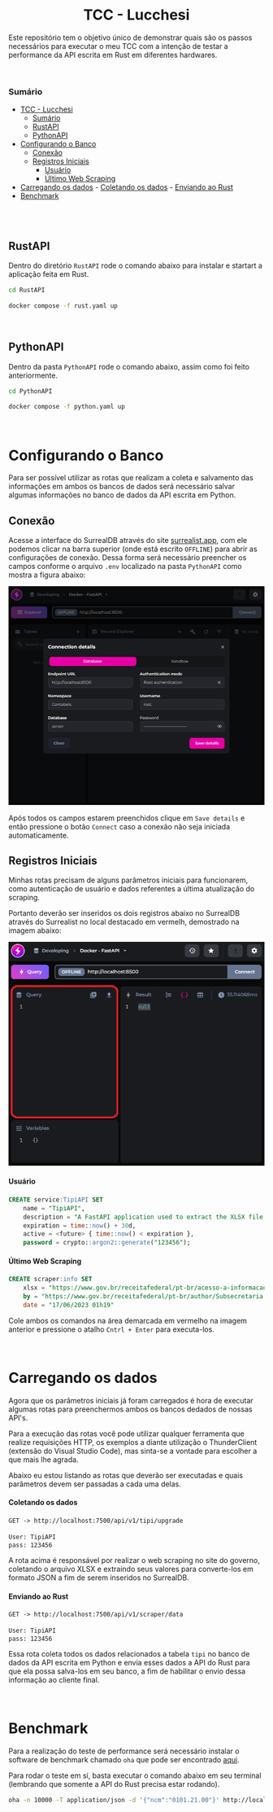 <div align="center">

# TCC - Lucchesi

</div>

Este repositório tem o objetivo único de demonstrar quais são os passos necessários para executar o meu TCC com a intenção de testar a performance da API escrita em Rust em diferentes hardwares.

<br/>

### Sumário

- [TCC - Lucchesi](#tcc---lucchesi)
    - [Sumário](#sumário)
  - [RustAPI](#rustapi)
  - [PythonAPI](#pythonapi)
- [Configurando o Banco](#configurando-o-banco)
  - [Conexão](#conexão)
  - [Registros Iniciais](#registros-iniciais)
      - [Usuário](#usuário)
      - [Último Web Scraping](#último-web-scraping)
- [Carregando os dados](#carregando-os-dados)
      - [Coletando os dados](#coletando-os-dados)
      - [Enviando ao Rust](#enviando-ao-rust)
- [Benchmark](#benchmark)

<br/>
<br/>

## RustAPI

Dentro do diretório `RustAPI` rode o comando abaixo para instalar e startart a aplicação feita em Rust.

```bash
cd RustAPI
```

```bash
docker compose -f rust.yaml up
```

<br/>

## PythonAPI

Dentro da pasta `PythonAPI` rode o comando abaixo, assim como foi feito anteriormente. 


```bash
cd PythonAPI
```

```bash
docker compose -f python.yaml up 
```

<br/>

# Configurando o Banco

Para ser possível utilizar as rotas que realizam a coleta e salvamento das informações em ambos os bancos de dados será necessário salvar algumas informações no banco de dados da API escrita em Python.


## Conexão

Acesse a interface do SurrealDB através do site [surrealist.app](https://surrealist.app/), com ele podemos clicar na barra superior (onde está escrito `OFFLINE`) para abrir as configurações de conexão. Dessa forma será necessário preencher os campos conforme o arquivo `.env` localizado na pasta `PythonAPI` como mostra a figura abaixo:

![Database connection](img/database_connection.png)

Após todos os campos estarem preenchidos clique em `Save details` e então pressione o botão `Connect` caso a conexão não seja iniciada automaticamente.

## Registros Iniciais

Minhas rotas precisam de alguns parâmetros iniciais para funcionarem, como autenticação de usuário e dados referentes a última atualização do scraping.

Portanto deverão ser inseridos os dois registros abaixo no SurrealDB através do Surrealist no local destacado em vermelh, demostrado na imagem abaixo:

![Alt text](img/surrealist_query.png)

#### Usuário

```sql
CREATE service:TipiAPI SET
    name = "TipiAPI",
    description = "A FastAPI application used to extract the XLSX file from website using web scraping",
    expiration = time::now() + 30d,
    active = <future> { time::now() < expiration },
    password = crypto::argon2::generate("123456");
```

#### Último Web Scraping

```sql
CREATE scraper:info SET
    xlsx = "https://www.gov.br/receitafederal/pt-br/acesso-a-informacao/legislacao/documentos-e-arquivos/tipi.xlsx",
    by = "https://www.gov.br/receitafederal/pt-br/author/Subsecretaria de Tributação e Contencioso",
    date = "17/06/2023 01h19"
```

Cole ambos os comandos na área demarcada em vermelho na imagem anterior e pressione o atalho `Cntrl + Enter` para executa-los.

<br/>

# Carregando os dados

Agora que os parâmetros iniciais já foram carregados é hora de executar algumas rotas para preenchermos ambos os bancos dedados de nossas API's.

Para a execução das rotas você pode utilizar qualquer ferramenta que realize requisições HTTP, os exemplos a diante utilização o ThunderClient (extensão do Visual Studio Code), mas sinta-se a vontade para escolher a que mais lhe agrada.

Abaixo eu estou listando as rotas que deverão ser executadas e quais parâmetros devem ser passadas a cada uma delas.


#### Coletando os dados

```text
GET -> http://localhost:7500/api/v1/tipi/upgrade

User: TipiAPI
pass: 123456
```

A rota acima é responsável por realizar o web scraping no site do governo, coletando o arquivo XLSX e extraindo seus valores para converte-los em formato JSON a fim de serem inseridos no SurrealDB.

#### Enviando ao Rust

```text
GET -> http://localhost:7500/api/v1/scraper/data

User: TipiAPI
pass: 123456
```

Essa rota coleta todos os dados relacionados a tabela `tipi` no banco de dados da API escrita em Python e envia esses dados a API do Rust para que ela possa salva-los em seu banco, a fim de habilitar o envio dessa informação ao cliente final.


<br/>

# Benchmark

Para a realização do teste de performance será necessário instalar o software de benchmark chamado `oha` que pode ser encontrado [aqui](https://github.com/hatoo/oha).

Para rodar o teste em sí, basta executar o comando abaixo em seu terminal (lembrando que somente a API do Rust precisa estar rodando).

```bash
oha -n 10000 -T application/json -d '{"ncm":"0101.21.00"}' http://localhost:7000/v1/ncm/ --disable-keepalive
```

